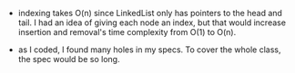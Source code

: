 * indexing takes O(n) since LinkedList only has pointers to the head and tail. I had an idea of giving each node an index, but that would increase insertion and removal's time complexity from O(1) to O(n).

* as I coded, I found many holes in my specs. To cover the whole class, the spec would be so long.

